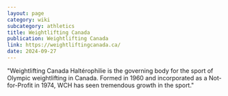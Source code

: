 ```yaml
---
layout: page
category: wiki
subcategory: athletics
title: Weightlifting Canada
publication: Weightlifting Canada
link: https://weightliftingcanada.ca/
date: 2024-09-27
---
```


"Weightlifting Canada Haltérophilie is the governing body for the sport of Olympic weightlifting in Canada. Formed in 1960 and incorporated as a Not-for-Profit in 1974, WCH has seen tremendous growth in the sport."
